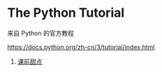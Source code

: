 # The Python Tutorial

来自 Python 的官方教程

<https://docs.python.org/zh-cn/3/tutorial/index.html>

1. [课前甜点](https://docs.python.org/zh-cn/3/tutorial/appetite.html)
